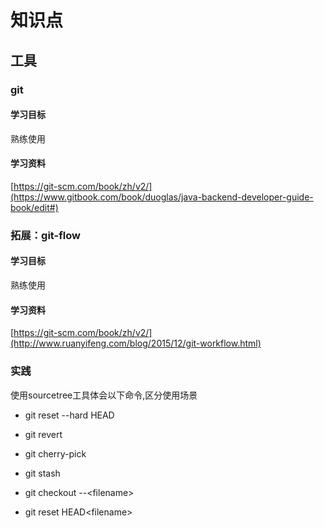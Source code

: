 # 知识点

## 工具

### git

#### 学习目标

熟练使用

#### 学习资料

[https://git-scm.com/book/zh/v2/](https://www.gitbook.com/book/duoglas/java-backend-developer-guide-book/edit#)



### 拓展：git-flow

#### 学习目标

熟练使用

#### 学习资料

[https://git-scm.com/book/zh/v2/](http://www.ruanyifeng.com/blog/2015/12/git-workflow.html)



### 实践

使用sourcetree工具体会以下命令,区分使用场景

* git reset --hard HEAD

* git revert

* git cherry-pick

* git stash

* git checkout --&lt;filename&gt;

* git reset HEAD&lt;filename&gt;



